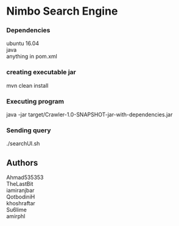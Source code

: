 # Nimbo Search Engine

### Dependencies
ubuntu 16.04<br/>
java<br/>
anything in pom.xml

### creating executable jar
mvn clean install

### Executing program
java -jar target/Crawler-1.0-SNAPSHOT-jar-with-dependencies.jar
### Sending query
./searchUI.sh

## Authors
Ahmad535353<br/>
TheLastBit<br/>
iamiranjbar<br/>
QotbodiniH<br/>
khoshraftar<br/>
Su6lime<br/>
amirphl
